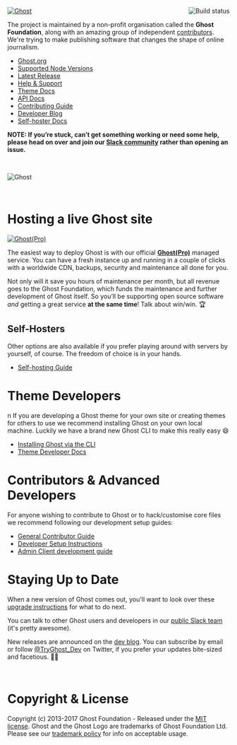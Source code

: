 <a href="https://github.com/TryGhost/Ghost"><img src="https://cloud.githubusercontent.com/assets/120485/18661790/cf942eda-7f17-11e6-9eb6-9c65bfc2abd8.png" alt="Ghost" /></a>
<a href="https://travis-ci.org/TryGhost/Ghost"><img align="right" src="https://travis-ci.org/TryGhost/Ghost.svg?branch=master" alt="Build status" /></a>

The project is maintained by a non-profit organisation called the **Ghost Foundation**, along with an amazing group of independent [contributors](https://github.com/TryGhost/Ghost/contributors). We're trying to make publishing software that changes the shape of online journalism.

- [Ghost.org](https://ghost.org)
- [Supported Node Versions](https://docs.ghost.org/v1/docs/supported-node-versions)
- [Latest Release](https://ghost.org/developers/)
- [Help & Support](http://help.ghost.org/)
- [Theme Docs](http://themes.ghost.org/v1/)
- [API Docs](https://api.ghost.org/)
- [Contributing Guide](https://docs.ghost.org/v1/docs/contributing)
- [Developer Blog](http://dev.ghost.org)
- [Self-hoster Docs](http://docs.ghost.org/v1/)

**NOTE: If you’re stuck, can’t get something working or need some help, please head on over and join our [Slack community](https://ghost.org/slack/) rather than opening an issue.**

&nbsp;

![Ghost](https://user-images.githubusercontent.com/120485/28764244-344050c0-75d5-11e7-9314-45bc4177164e.png)

&nbsp;

# Hosting a live Ghost site

<a href="https://ghost.org/pricing"><img src="https://cloud.githubusercontent.com/assets/120485/18662071/f30da886-7f18-11e6-90f2-42c0ade79fd1.png" alt="Ghost(Pro)" /></a>

The easiest way to deploy Ghost is with our official **[Ghost(Pro)](https://ghost.org/pricing/)** managed service. You can have a fresh instance up and running in a couple of clicks with a worldwide CDN, backups, security and maintenance all done for you.

Not only will it save you hours of maintenance per month, but all revenue goes to the Ghost Foundation, which funds the maintenance and further development of Ghost itself. So you’ll be supporting open source software *and* getting a great service **at the same time**! Talk about win/win. :trophy:

## Self-Hosters

Other options are also available if you prefer playing around with servers by yourself, of course. The freedom of choice is in your hands.

- [Self-hosting Guide](https://docs.ghost.org/v1/docs/getting-started-guide)


# Theme Developers
n
If you are developing a Ghost theme for your own site or creating themes for others to use we recommend installing Ghost on your own local machine. Luckily we have a brand new Ghost CLI to make this really easy 😄

- [Installing Ghost via the CLI](https://docs.ghost.org/v1/docs/install-local)
- [Theme Developer Docs](http://themes.ghost.org)


# Contributors & Advanced Developers

For anyone wishing to contribute to Ghost or to hack/customise core files we recommend following our development setup guides:

- [General Contributor Guide](https://docs.ghost.org/v1/docs/contributing)
- [Developer Setup Instructions](https://docs.ghost.org/v1/docs/working-with-ghost)
- [Admin Client development guide](https://docs.ghost.org/v1/docs/working-with-the-admin-client)


# Staying Up to Date

When a new version of Ghost comes out, you'll want to look over these [upgrade instructions](https://docs.ghost.org/v1/docs/upgrade) for what to do next.

You can talk to other Ghost users and developers in our [public Slack team](https://ghost.org/slack/) (it's pretty awesome).

New releases are announced on the [dev blog](http://dev.ghost.org/tag/releases/). You can subscribe by email or follow [@TryGhost_Dev](https://twitter.com/tryghost_dev) on Twitter, if you prefer your updates bite-sized and facetious. :saxophone::turtle:

&nbsp;


# Copyright & License

Copyright (c) 2013-2017 Ghost Foundation - Released under the [MIT license](LICENSE). Ghost and the Ghost Logo are trademarks of Ghost Foundation Ltd. Please see our [trademark policy](https://ghost.org/trademark/) for info on acceptable usage.
